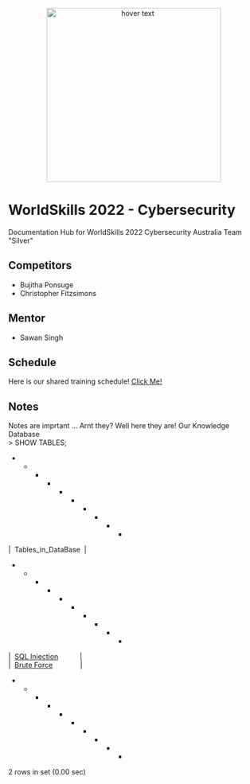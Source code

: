 <p align="center">
  <img src="https://www.worldskills.org.au/wp-content/uploads/2021/04/Cyber-1.png" width="350" title="hover text">
</p>

# WorldSkills 2022 - Cybersecurity
Documentation Hub for WorldSkills 2022 Cybersecurity Australia Team "Silver"

## Competitors
- Bujitha Ponsuge
- Christopher Fitzsimons
## Mentor
- Sawan Singh

## Schedule
Here is our shared training schedule!
[Click Me!](https://pages.github.com/)

## Notes
Notes are imprtant ... Arnt they? Well here they are! Our Knowledge Database  
\> SHOW TABLES;  
+ - - - - - - - - +  
|&nbsp; Tables_in_DataBase&nbsp; |  
+ - - - - - - - - +  
|&nbsp; <a href="Notes/SQL_Injection.md">SQL Injection</a>&nbsp; &nbsp; &nbsp; &nbsp; &nbsp; &nbsp;|  
|&nbsp; <a href="Notes/Brute_Force.md">Brute Force</a>&nbsp; &nbsp; &nbsp; &nbsp; &nbsp; &nbsp; &nbsp; |  
+ - - - - - - - - +  
2 rows in set (0.00 sec)  
